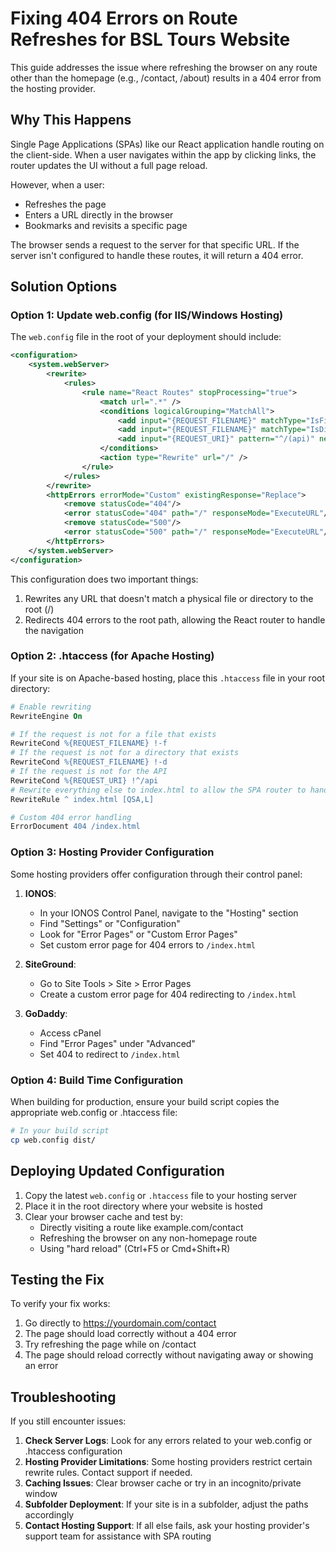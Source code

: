# Fixing 404 Errors on Route Refreshes for BSL Tours Website

This guide addresses the issue where refreshing the browser on any route other than the homepage (e.g., /contact, /about) results in a 404 error from the hosting provider.

## Why This Happens

Single Page Applications (SPAs) like our React application handle routing on the client-side. When a user navigates within the app by clicking links, the router updates the UI without a full page reload. 

However, when a user:
- Refreshes the page
- Enters a URL directly in the browser
- Bookmarks and revisits a specific page

The browser sends a request to the server for that specific URL. If the server isn't configured to handle these routes, it will return a 404 error.

## Solution Options

### Option 1: Update web.config (for IIS/Windows Hosting)

The `web.config` file in the root of your deployment should include:

```xml
<configuration>
    <system.webServer>
        <rewrite>
            <rules>
                <rule name="React Routes" stopProcessing="true">
                    <match url=".*" />
                    <conditions logicalGrouping="MatchAll">
                        <add input="{REQUEST_FILENAME}" matchType="IsFile" negate="true" />
                        <add input="{REQUEST_FILENAME}" matchType="IsDirectory" negate="true" />
                        <add input="{REQUEST_URI}" pattern="^/(api)" negate="true" />
                    </conditions>
                    <action type="Rewrite" url="/" />
                </rule>
            </rules>
        </rewrite>
        <httpErrors errorMode="Custom" existingResponse="Replace">
            <remove statusCode="404"/>
            <error statusCode="404" path="/" responseMode="ExecuteURL"/>
            <remove statusCode="500"/>
            <error statusCode="500" path="/" responseMode="ExecuteURL"/>
        </httpErrors>
    </system.webServer>
</configuration>
```

This configuration does two important things:
1. Rewrites any URL that doesn't match a physical file or directory to the root (/)
2. Redirects 404 errors to the root path, allowing the React router to handle the navigation

### Option 2: .htaccess (for Apache Hosting)

If your site is on Apache-based hosting, place this `.htaccess` file in your root directory:

```apache
# Enable rewriting
RewriteEngine On

# If the request is not for a file that exists
RewriteCond %{REQUEST_FILENAME} !-f
# If the request is not for a directory that exists
RewriteCond %{REQUEST_FILENAME} !-d
# If the request is not for the API
RewriteCond %{REQUEST_URI} !^/api
# Rewrite everything else to index.html to allow the SPA router to handle the route
RewriteRule ^ index.html [QSA,L]

# Custom 404 error handling
ErrorDocument 404 /index.html
```

### Option 3: Hosting Provider Configuration

Some hosting providers offer configuration through their control panel:

1. **IONOS**: 
   - In your IONOS Control Panel, navigate to the "Hosting" section
   - Find "Settings" or "Configuration"
   - Look for "Error Pages" or "Custom Error Pages"
   - Set custom error page for 404 errors to `/index.html`

2. **SiteGround**:
   - Go to Site Tools > Site > Error Pages
   - Create a custom error page for 404 redirecting to `/index.html`

3. **GoDaddy**:
   - Access cPanel
   - Find "Error Pages" under "Advanced"
   - Set 404 to redirect to `/index.html`

### Option 4: Build Time Configuration

When building for production, ensure your build script copies the appropriate web.config or .htaccess file:

```bash
# In your build script
cp web.config dist/
```

## Deploying Updated Configuration

1. Copy the latest `web.config` or `.htaccess` file to your hosting server
2. Place it in the root directory where your website is hosted
3. Clear your browser cache and test by:
   - Directly visiting a route like example.com/contact
   - Refreshing the browser on any non-homepage route
   - Using "hard reload" (Ctrl+F5 or Cmd+Shift+R)

## Testing the Fix

To verify your fix works:
1. Go directly to https://yourdomain.com/contact
2. The page should load correctly without a 404 error
3. Try refreshing the page while on /contact
4. The page should reload correctly without navigating away or showing an error

## Troubleshooting

If you still encounter issues:

1. **Check Server Logs**: Look for any errors related to your web.config or .htaccess configuration
2. **Hosting Provider Limitations**: Some hosting providers restrict certain rewrite rules. Contact support if needed.
3. **Caching Issues**: Clear browser cache or try in an incognito/private window
4. **Subfolder Deployment**: If your site is in a subfolder, adjust the paths accordingly
5. **Contact Hosting Support**: If all else fails, ask your hosting provider's support team for assistance with SPA routing